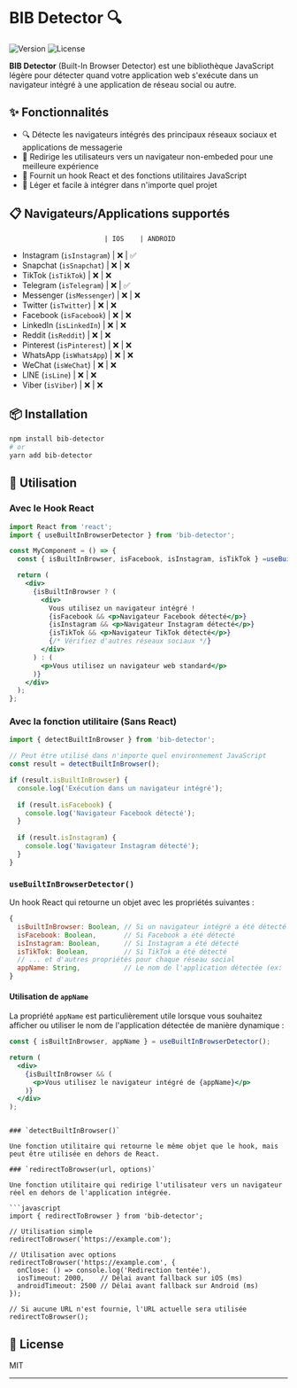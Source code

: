 # BIB Detector 🔍

![Version](https://img.shields.io/badge/version-1.2.0-brightgreen)
![License](https://img.shields.io/badge/license-MIT-blue)

**BIB Detector** (Built-In Browser Detector) est une bibliothèque JavaScript légère pour détecter quand votre application web s'exécute dans un navigateur intégré à une application de réseau social ou autre.

## ✨ Fonctionnalités

- 🔍 Détecte les navigateurs intégrés des principaux réseaux sociaux et applications de messagerie
- 🔄 Redirige les utilisateurs vers un navigateur non-embeded pour une meilleure expérience
- 🧩 Fournit un hook React et des fonctions utilitaires JavaScript
- 📱 Léger et facile à intégrer dans n'importe quel projet

## 📋 Navigateurs/Applications supportés

                            | IOS    | ANDROID
- Instagram (`isInstagram`) | ❌     | ✅
- Snapchat (`isSnapchat`)   | ❌     | ❌
- TikTok (`isTikTok`)       | ❌     | ❌
- Telegram (`isTelegram`)   | ❌     | ✅
- Messenger (`isMessenger`) | ❌     | ❌
- Twitter (`isTwitter`)     | ❌     | ❌
- Facebook (`isFacebook`)   | ❌     | ❌
- LinkedIn (`isLinkedIn`)   | ❌     | ❌
- Reddit (`isReddit`)       | ❌     | ❌
- Pinterest (`isPinterest`) | ❌     | ❌
- WhatsApp (`isWhatsApp`)   | ❌     | ❌
- WeChat (`isWeChat`)       | ❌     | ❌
- LINE (`isLine`)           | ❌     | ❌
- Viber (`isViber`)         | ❌     | ❌

## 📦 Installation

```bash
npm install bib-detector
# or
yarn add bib-detector
```

## 💪 Utilisation

### Avec le Hook React

```jsx
import React from 'react';
import { useBuiltInBrowserDetector } from 'bib-detector';

const MyComponent = () => {
  const { isBuiltInBrowser, isFacebook, isInstagram, isTikTok } =useBuiltInBrowserDetector();

  return (
    <div>
      {isBuiltInBrowser ? (
        <div>
          Vous utilisez un navigateur intégré !
          {isFacebook && <p>Navigateur Facebook détecté</p>}
          {isInstagram && <p>Navigateur Instagram détecté</p>}
          {isTikTok && <p>Navigateur TikTok détecté</p>}
          {/* Vérifiez d'autres réseaux sociaux */}
        </div>
      ) : (
        <p>Vous utilisez un navigateur web standard</p>
      )}
    </div>
  );
};
```

### Avec la fonction utilitaire (Sans React)

```js
import { detectBuiltInBrowser } from 'bib-detector';

// Peut être utilisé dans n'importe quel environnement JavaScript
const result = detectBuiltInBrowser();

if (result.isBuiltInBrowser) {
  console.log('Exécution dans un navigateur intégré');
  
  if (result.isFacebook) {
    console.log('Navigateur Facebook détecté');
  }
  
  if (result.isInstagram) {
    console.log('Navigateur Instagram détecté');
  }
}
```

### `useBuiltInBrowserDetector()`

Un hook React qui retourne un objet avec les propriétés suivantes :

```javascript
{
  isBuiltInBrowser: Boolean, // Si un navigateur intégré a été détecté
  isFacebook: Boolean,       // Si Facebook a été détecté
  isInstagram: Boolean,      // Si Instagram a été détecté
  isTikTok: Boolean,         // Si TikTok a été détecté
  // ... et d'autres propriétés pour chaque réseau social
  appName: String,           // Le nom de l'application détectée (ex: 'Facebook', 'Instagram', etc.)
}
```

#### Utilisation de `appName`

La propriété `appName` est particulièrement utile lorsque vous souhaitez afficher ou utiliser le nom de l'application détectée de manière dynamique :

```jsx
const { isBuiltInBrowser, appName } = useBuiltInBrowserDetector();

return (
  <div>
    {isBuiltInBrowser && (
      <p>Vous utilisez le navigateur intégré de {appName}</p>
    )}
  </div>
);
```
```

### `detectBuiltInBrowser()`

Une fonction utilitaire qui retourne le même objet que le hook, mais peut être utilisée en dehors de React.

### `redirectToBrowser(url, options)`

Une fonction utilitaire qui redirige l'utilisateur vers un navigateur réel en dehors de l'application intégrée.

```javascript
import { redirectToBrowser } from 'bib-detector';

// Utilisation simple
redirectToBrowser('https://example.com');

// Utilisation avec options
redirectToBrowser('https://example.com', {
  onClose: () => console.log('Redirection tentée'),
  iosTimeout: 2000,    // Délai avant fallback sur iOS (ms)
  androidTimeout: 2500 // Délai avant fallback sur Android (ms)
});

// Si aucune URL n'est fournie, l'URL actuelle sera utilisée
redirectToBrowser();
```

## 📄 License

MIT

---